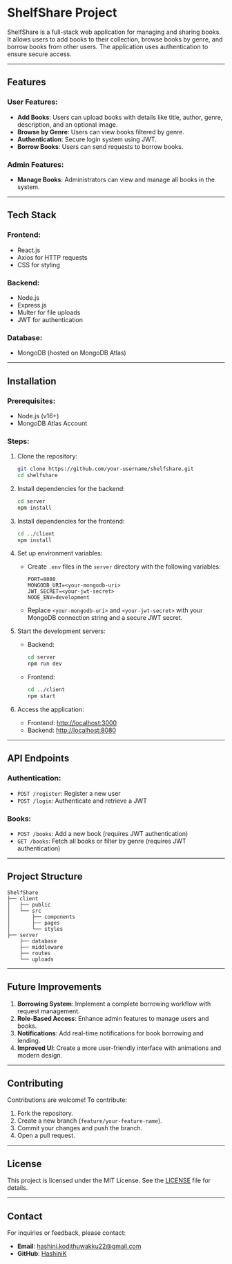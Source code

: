 # ShelfShare Project

ShelfShare is a full-stack web application for managing and sharing books. It allows users to add books to their collection, browse books by genre, and borrow books from other users. The application uses authentication to ensure secure access.

---

## Features

### User Features:

* **Add Books**: Users can upload books with details like title, author, genre, description, and an optional image.
* **Browse by Genre**: Users can view books filtered by genre.
* **Authentication**: Secure login system using JWT.
* **Borrow Books**: Users can send requests to borrow books.

### Admin Features:

* **Manage Books**: Administrators can view and manage all books in the system.

---

## Tech Stack

### Frontend:

* React.js
* Axios for HTTP requests
* CSS for styling

### Backend:

* Node.js
* Express.js
* Multer for file uploads
* JWT for authentication

### Database:

* MongoDB (hosted on MongoDB Atlas)

---

## Installation

### Prerequisites:

* Node.js (v16+)
* MongoDB Atlas Account

### Steps:

1. Clone the repository:

   ```bash
   git clone https://github.com/your-username/shelfshare.git
   cd shelfshare
   ```

2. Install dependencies for the backend:

   ```bash
   cd server
   npm install
   ```

3. Install dependencies for the frontend:

   ```bash
   cd ../client
   npm install
   ```

4. Set up environment variables:

   * Create `.env` files in the `server` directory with the following variables:

     ```env
     PORT=8080
     MONGODB_URI=<your-mongodb-uri>
     JWT_SECRET=<your-jwt-secret>
     NODE_ENV=development
     ```
   * Replace `<your-mongodb-uri>` and `<your-jwt-secret>` with your MongoDB connection string and a secure JWT secret.

5. Start the development servers:

   * Backend:

     ```bash
     cd server
     npm run dev
     ```
   * Frontend:

     ```bash
     cd ../client
     npm start
     ```

6. Access the application:

   * Frontend: [http://localhost:3000](http://localhost:3000)
   * Backend: [http://localhost:8080](http://localhost:8080)

---

## API Endpoints

### **Authentication**:

* `POST /register`: Register a new user
* `POST /login`: Authenticate and retrieve a JWT

### **Books**:

* `POST /books`: Add a new book (requires JWT authentication)
* `GET /books`: Fetch all books or filter by genre (requires JWT authentication)

---

## Project Structure

```
ShelfShare
├── client
│   ├── public
│   └── src
│       ├── components
│       ├── pages
│       └── styles
├── server
    ├── database
    ├── middleware
    ├── routes
    └── uploads
```

---

## Future Improvements

1. **Borrowing System**: Implement a complete borrowing workflow with request management.
2. **Role-Based Access**: Enhance admin features to manage users and books.
3. **Notifications**: Add real-time notifications for book borrowing and lending.
4. **Improved UI**: Create a more user-friendly interface with animations and modern design.

---

## Contributing

Contributions are welcome! To contribute:

1. Fork the repository.
2. Create a new branch (`feature/your-feature-name`).
3. Commit your changes and push the branch.
4. Open a pull request.

---

## License

This project is licensed under the MIT License. See the [LICENSE](LICENSE) file for details.

---

## Contact

For inquiries or feedback, please contact:

* **Email**: [hashini.kodithuwakku22@gmail.com](mailto:hashini.kodithuwakku22@gmail.com)
* **GitHub**: [HashiniK](https://github.com/HashiniK)
